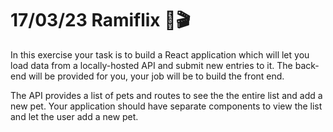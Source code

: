 # 17/03/23 Ramiflix 🍿🎬

In this exercise your task is to build a React application which will let you load data from a locally-hosted API and submit new entries to it. The back-end will be provided for you, your job will be to build the front end.

The API provides a list of pets and routes to see the the entire list and add a new pet. Your application should have separate components to view the list and let the user add a new pet.
